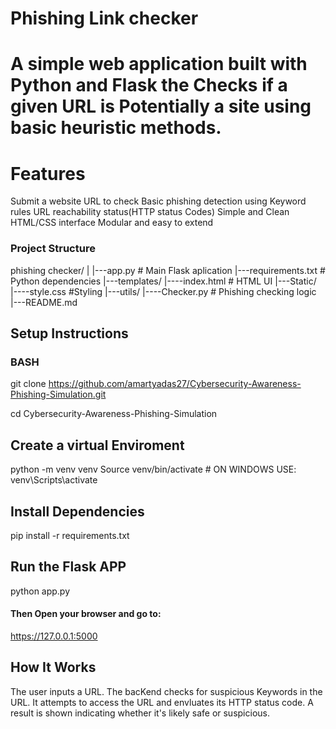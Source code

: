 # Phishing Link checker


# A simple web application built with Python and Flask the Checks if a given URL is Potentially a site using basic heuristic methods.


# Features

Submit a website URL to check
Basic phishing detection using Keyword rules
URL reachability status(HTTP status Codes)
Simple and Clean HTML/CSS interface
Modular and easy to extend

### Project Structure

phishing checker/
|
|---app.py # Main Flask aplication
|---requirements.txt # Python dependencies
|---templates/
  |----index.html # HTML UI
|---Static/
  |----style.css #Styling
|---utils/
  |----Checker.py # Phishing checking logic
|---README.md

## Setup Instructions

### BASH
git clone https://github.com/amartyadas27/Cybersecurity-Awareness-Phishing-Simulation.git

cd Cybersecurity-Awareness-Phishing-Simulation

## Create a virtual Enviroment 
python -m venv venv
Source venv/bin/activate # ON WINDOWS USE: venv\Scripts\activate
## Install Dependencies

pip install -r requirements.txt

## Run the Flask APP

python app.py


#### Then Open your browser and go to:
https://127.0.0.1:5000

## How It Works
The user inputs a URL.
The bacKend checks for suspicious Keywords in the URL.
It attempts to access the URL and envluates its HTTP status code.
A result is shown indicating whether it's likely safe or suspicious.





